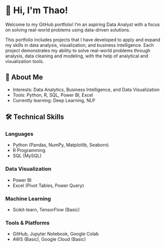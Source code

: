 # 👋 Hi, I'm Thao!

Welcome to my GitHub portfolio! I’m an aspiring Data Analyst with a focus on solving real-world problems using data-driven solutions.

This portfolio includes projects that I have developed to apply and expand my skills in data analysis, visualization, and business intelligence. 
Each project demonstrates my ability to solve real-world problems through analysis, data cleaning and modeling, with the help of analytical and visualization tools.

## 🌟 About Me
- Interests: Data Analytics, Business Intelligence, and Data Visualization
- Tools: Python, R, SQL, Power BI, Excel
- Currently learning: Deep Learning, NLP

## 🛠️ Technical Skills
### **Languages**
- Python (Pandas, NumPy, Matplotlib, Seaborn)  
- R Programming  
- SQL (MySQL)  

### **Data Visualization**
- Power BI    
- Excel (Pivot Tables, Power Query)  

### **Machine Learning**
- Scikit-learn, TensorFlow (Basic)  

### **Tools & Platforms**
- GitHub, Jupyter Notebook, Google Colab  
- AWS (Basic), Google Cloud (Basic)  

